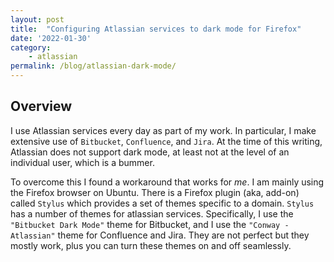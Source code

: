 ```yaml
---
layout: post
title:  "Configuring Atlassian services to dark mode for Firefox"
date: '2022-01-30'
category:
    - atlassian
permalink: /blog/atlassian-dark-mode/
---
```


## Overview

I use Atlassian services every day as part of my work.
In particular, I make extensive use of `Bitbucket`, `Confluence`, and `Jira`.
At the time of this writing, Atlassian does not support dark mode, at least not at the level of an individual user,
which is a bummer.

To overcome this I found a workaround that works for _me_. I am mainly using the Firefox browser on Ubuntu. There is a
Firefox plugin (aka, add-on) called `Stylus` which provides a set of themes specific to a domain. `Stylus` has a number
of themes for atlassian services. Specifically, I use the `"Bitbucket Dark Mode"` theme for Bitbucket,
and I use the `"Conway - Atlassian"` theme for Confluence and Jira. They are not perfect but they mostly work,
plus you can turn these themes on and off seamlessly.
